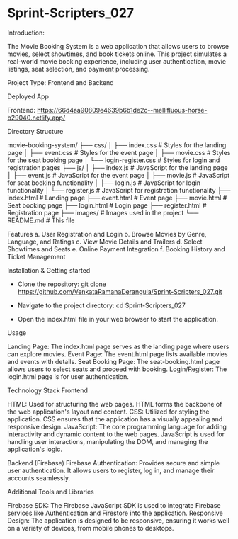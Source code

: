 # Sprint-Scripters_027

Introduction: 

The Movie Booking System is a web application that allows users to browse movies, select showtimes, and book tickets online. This project simulates a real-world movie booking experience, including user authentication, movie listings, seat selection, and payment processing.

Project Type:
Frontend and Backend

Deployed App

Frontend: https://66d4aa90809e4639b6b1de2c--mellifluous-horse-b29040.netlify.app/

Directory Structure

movie-booking-system/
├── css/
│   ├── index.css            # Styles for the landing page
│   ├── event.css            # Styles for the event page
│   ├── movie.css            # Styles for the seat booking page
│   └── login-register.css   # Styles for login and registration pages
├── js/
│   ├── index.js             # JavaScript for the landing page
│   ├── event.js             # JavaScript for the event page
│   ├── movie.js             # JavaScript for seat booking functionality
│   ├── login.js             # JavaScript for login functionality
│   └── register.js          # JavaScript for registration functionality
├── index.html               # Landing page
├── event.html               # Event page
├── movie.html               # Seat booking page
├── login.html               # Login page
├── register.html            # Registration page
├── images/                  # Images used in the project
└── README.md                # This file
           

Features
a. User Registration and Login
b. Browse Movies by Genre, Language, and Ratings
c. View Movie Details and Trailers
d. Select Showtimes and Seats
e. Online Payment Integration
f. Booking History and Ticket Management


Installation & Getting started

- Clone the repository:
  git clone https://github.com/VenkataRamanaDerangula/Sprint-Scripters_027.git

- Navigate to the project directory:
  cd Sprint-Scripters_027

- Open the index.html file in your web browser to start the application.


Usage

Landing Page: The index.html page serves as the landing page where users can explore movies.
Event Page: The event.html page lists available movies and events with details.
Seat Booking Page: The seat-booking.html page allows users to select seats and proceed with booking.
Login/Register: The login.html page is for user authentication.

Technology Stack
Frontend

HTML: Used for structuring the web pages. HTML forms the backbone of the web application's layout and content.
CSS: Utilized for styling the application. CSS ensures that the application has a visually appealing and responsive design.
JavaScript: The core programming language for adding interactivity and dynamic content to the web pages. JavaScript is used for handling user interactions, manipulating the DOM, and managing the application's logic.

Backend (Firebase)
Firebase Authentication: Provides secure and simple user authentication. It allows users to register, log in, and manage their accounts seamlessly.

Additional Tools and Libraries

Firebase SDK: The Firebase JavaScript SDK is used to integrate Firebase services like Authentication and Firestore into the application.
Responsive Design: The application is designed to be responsive, ensuring it works well on a variety of devices, from mobile phones to desktops.

